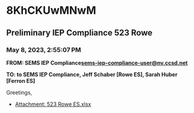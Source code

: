 # 8KhCKUwMNwM
## Preliminary IEP Compliance 523 Rowe
### May 8, 2023, 2:55:07 PM
**FROM: SEMS IEP Compliance<sems-iep-compliance-user@nv.ccsd.net>**

**TO: to SEMS IEP Compliance, Jeff Schaber [Rowe ES], Sarah Huber [Ferron ES]**


Greetings, 





* [Attachment: 523 Rowe ES.xlsx](8KhCKUwMNwM-attachment-1.xlsx)
